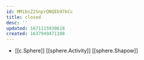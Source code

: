 ```yaml
---
id: MMibsZ2SnprQNQEb97kCc
title: closed
desc: ''
updated: 1671115930618
created: 1637949471108
---
```




- [[c.Sphere]] [[sphere.Activity]] [[sphere.Shapow]]
